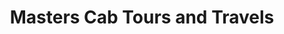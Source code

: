---
title: "Masters Cab Tours and Travels"
url: /pachalam/masters-cab-tours-and-travels/
shop: travel agency
---